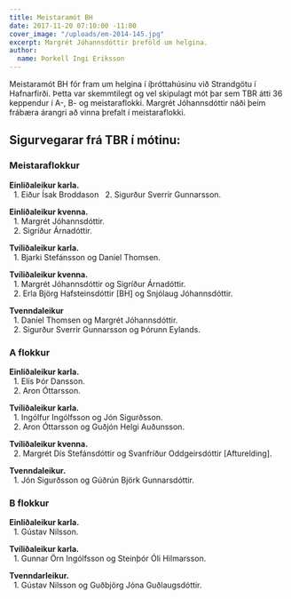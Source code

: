 ```yaml
---
title: Meistaramót BH
date: 2017-11-20 07:10:00 -11:00
cover_image: "/uploads/em-2014-145.jpg"
excerpt: Margrét Jóhannsdóttir þreföld um helgina.
author:
  name: Þorkell Ingi Eriksson
---
```


Meistaramót BH fór fram um helgina í íþróttahúsinu við Strandgötu í Hafnarfirði. Þetta var skemmtilegt og vel skipulagt mót þar sem TBR átti 36 keppendur í A-, B- og meistaraflokki. Margrét Jóhannsdóttir náði þeim frábæra árangri að vinna þrefalt í meistaraflokki. 

## <i class="fa fa-trophy"></i> Sigurvegarar frá TBR í mótinu:

### Meistaraflokkur   
**Einliðaleikur karla.**  
&nbsp;&nbsp;1. Eiður Ísak Broddason 
&nbsp;&nbsp;2. Sigurður Sverrir Gunnarsson.  

**Einliðaleikur kvenna.**  
&nbsp;&nbsp;1. Margrét Jóhannsdóttir.  
&nbsp;&nbsp;2. Sigríður Árnadóttir.  

**Tvíliðaleikur karla.**  
&nbsp;&nbsp;1. Bjarki Stefánsson og Daníel Thomsen.

**Tvíliðaleikur kvenna.**  
&nbsp;&nbsp;1. Margrét Jóhannsdóttir og Sigríður Árnadóttir.  
&nbsp;&nbsp;2. Erla Björg Hafsteinsdóttir [BH] og Snjólaug Jóhannsdóttir.	

**Tvenndaleikur**  
&nbsp;&nbsp;1. Daníel Thomsen og Margrét Jóhannsdóttir.  
&nbsp;&nbsp;2. Sigurður Sverrir Gunnarsson og Þórunn Eylands.  

### A flokkur
**Einliðaleikur karla.**  
&nbsp;&nbsp;1. Elís Þór Dansson.	
&nbsp;&nbsp;2. Aron Óttarsson.  

**Tvíliðaleikur karla.**  
&nbsp;&nbsp;1. Ingólfur Ingólfsson og Jón Sigurðsson.		
&nbsp;&nbsp;2. Aron Óttarsson og Guðjón Helgi Auðunsson.		

**Tvíliðaleikur kvenna.**  
&nbsp;&nbsp;2. Margrét Dís Stefánsdóttir og Svanfríður Oddgeirsdóttir [Afturelding].

**Tvenndaleikur.**  
&nbsp;&nbsp;1. Jón Sigurðsson og Gúðrún Björk Gunnarsdóttir.  

### B flokkur
**Einliðaleikur karla.**  
&nbsp;&nbsp;1. Gústav Nilsson. 

**Tvíliðaleikur karla.**  
&nbsp;&nbsp;1. Gunnar Örn Ingólfsson og Steinþór Óli Hilmarsson.

**Tvenndarleikur.**  
&nbsp;&nbsp;1. Gústav Nilsson og Guðbjörg Jóna Guðlaugsdóttir.
